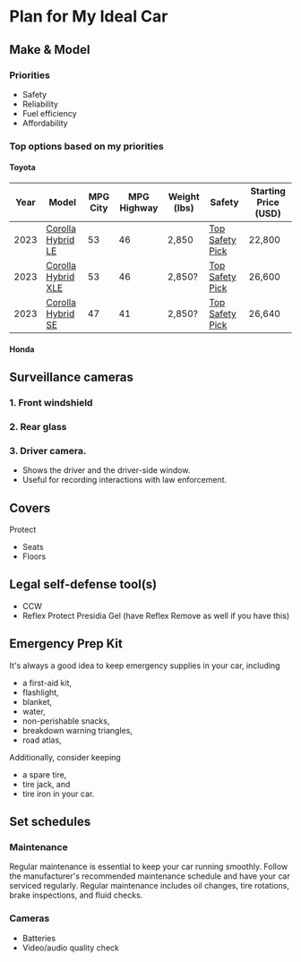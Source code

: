 # Plan for My Ideal Car

## Make & Model
### Priorities
* Safety
* Reliability
* Fuel efficiency
* Affordability

### Top options based on my priorities
#### Toyota
|Year|Model|MPG City|MPG Highway|Weight (lbs)|Safety|Starting Price (USD)|
|-----|--------|-----------|------|-----|----|--|
|2023|[Corolla Hybrid LE](https://www.toyota.com/corollahybrid/)|53|46|2,850|[Top Safety Pick](https://www.iihs.org/ratings/vehicle/toyota/corolla-4-door-sedan/2023)|22,800|
|2023|[Corolla Hybrid XLE](https://www.toyota.com/corollahybrid/)|53|46|2,850?|[Top Safety Pick](https://www.iihs.org/ratings/vehicle/toyota/corolla-4-door-sedan/2023)|26,600|
|2023|[Corolla Hybrid SE](https://www.toyota.com/corollahybrid/)|47|41|2,850?|[Top Safety Pick](https://www.iihs.org/ratings/vehicle/toyota/corolla-4-door-sedan/2023)|26,640|

#### Honda

## Surveillance cameras
### 1. Front windshield 
### 2. Rear glass
### 3. Driver camera.
* Shows the driver and the driver-side window.
* Useful for recording interactions with law enforcement. 

## Covers
Protect 
* Seats
* Floors

## Legal self-defense tool(s) 
* CCW
* Reflex Protect Presidia Gel (have Reflex Remove as well if you have this)

## Emergency Prep Kit
It's always a good idea to keep emergency supplies in your car, including 
* a first-aid kit, 
* flashlight,
* blanket,
* water,
* non-perishable snacks, 
* breakdown warning triangles,
* road atlas,

Additionally, consider keeping 
* a spare tire, 
* tire jack, and
* tire iron in your car.

## Set schedules
### Maintenance
Regular maintenance is essential to keep your car running smoothly. Follow the manufacturer's 
recommended maintenance schedule and have your car serviced regularly. Regular maintenance 
includes oil changes, tire rotations, brake inspections, and fluid checks.

### Cameras 
* Batteries
* Video/audio quality check
